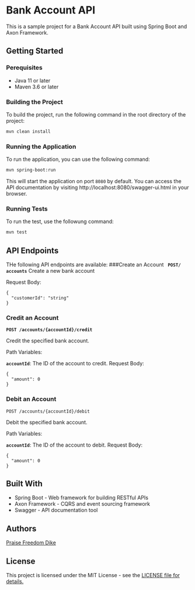 # Bank Account API
This is a sample project for a Bank Account API built using Spring Boot and Axon Framework.

## Getting Started

### Perequisites
- Java 11 or later
- Maven 3.6 or later

### Building the Project
To build the project, run the following command in the root directory  of the project:

```sh 
mvn clean install 
```

### Running the Application
To run the application, you can use the following command:
```sh
mvn spring-boot:run
```
This will start the application on port `8080` by default. You can access the API documentation by visiting http://localhost:8080/swagger-ui.html in your browser. 

### Running Tests
To run the test, use the followung command:
```sh
mvn test 
```
## API Endpoints
THe following API endpoints are available:
###Create an Account
**` POST/ accounts`**
Create a new bank account

Request Body:
```
{
  "customerId": "string"
}
```
### Credit an Account
**`POST /accounts/{accountId}/credit`**

Credit the specified bank account.

Path Variables:

**`accountId`**: The ID of the account to credit.
Request Body:
```
{
  "amount": 0
}
```
### Debit an Account
`POST /accounts/{accountId}/debit`

Debit the specified bank account.

Path Variables:

**`accountId`**: The ID of the account to debit.
Request Body:
```
{
  "amount": 0
}
```
## Built With
- Spring Boot - Web framework for building RESTful APIs
- Axon Framework - CQRS and event sourcing framework
- Swagger - API documentation tool

## Authors
<a href="github.com/freedompraise" >Praise Freedom Dike</a>

## License
This project is licensed under the MIT License - see the <a href="https://chat.openai.com/chat/LICENSE">LICENSE file for details.</a>




